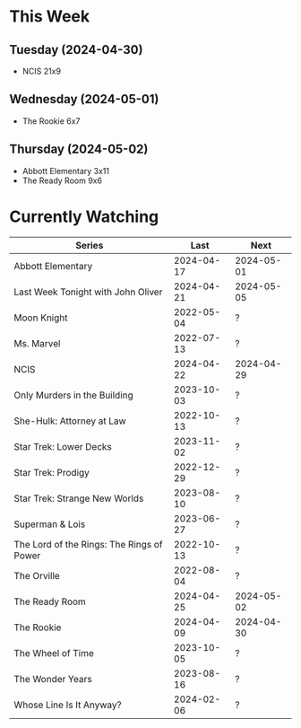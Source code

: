 # This Week

## Tuesday (2024-04-30)
- NCIS 21x9

## Wednesday (2024-05-01)
- The Rookie 6x7

## Thursday (2024-05-02)
- Abbott Elementary 3x11
- The Ready Room 9x6

# Currently Watching

| Series | Last | Next |
| --- | --- | --- |
| Abbott Elementary | 2024-04-17 | 2024-05-01 |
| Last Week Tonight with John Oliver | 2024-04-21 | 2024-05-05 |
| Moon Knight | 2022-05-04 | ? |
| Ms. Marvel | 2022-07-13 | ? |
| NCIS | 2024-04-22 | 2024-04-29 |
| Only Murders in the Building | 2023-10-03 | ? |
| She-Hulk: Attorney at Law | 2022-10-13 | ? |
| Star Trek: Lower Decks | 2023-11-02 | ? |
| Star Trek: Prodigy | 2022-12-29 | ? |
| Star Trek: Strange New Worlds | 2023-08-10 | ? |
| Superman & Lois | 2023-06-27 | ? |
| The Lord of the Rings: The Rings of Power | 2022-10-13 | ? |
| The Orville | 2022-08-04 | ? |
| The Ready Room | 2024-04-25 | 2024-05-02 |
| The Rookie | 2024-04-09 | 2024-04-30 |
| The Wheel of Time | 2023-10-05 | ? |
| The Wonder Years | 2023-08-16 | ? |
| Whose Line Is It Anyway? | 2024-02-06 | ? |


